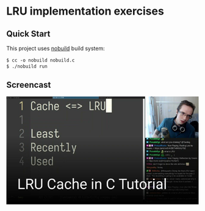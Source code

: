 # LRU implementation exercises

## Quick Start

This project uses [nobuild](https://github.com/tsoding/nobuild) build system:

```console
$ cc -o nobuild nobuild.c
$ ./nobuild run
```

## Screencast

[![thumbnail](./thumbnail.png)](https://www.youtube.com/watch?v=Ud6lzJ_IWIU)

